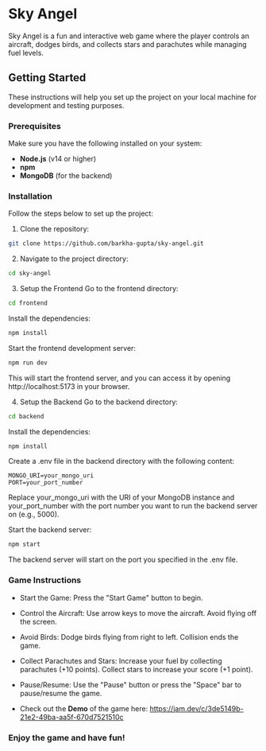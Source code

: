 # Sky Angel

Sky Angel is a fun and interactive web game where the player controls an aircraft, dodges birds, and collects stars and parachutes while managing fuel levels.

## Getting Started

These instructions will help you set up the project on your local machine for development and testing purposes.

### Prerequisites

Make sure you have the following installed on your system:

- **Node.js** (v14 or higher)
- **npm**
- **MongoDB** (for the backend)

### Installation

Follow the steps below to set up the project:

1. Clone the repository:

```sh
git clone https://github.com/barkha-gupta/sky-angel.git
```

2. Navigate to the project directory:
```sh
cd sky-angel
```
3. Setup the Frontend
Go to the frontend directory:

```sh
cd frontend
```
Install the dependencies:

```sh
npm install
```
Start the frontend development server:

```sh
npm run dev
```
This will start the frontend server, and you can access it by opening http://localhost:5173 in your browser.

4. Setup the Backend
Go to the backend directory:

```sh
cd backend
```
Install the dependencies:

```sh
npm install
```
Create a .env file in the backend directory with the following content:

```.env
MONGO_URI=your_mongo_uri
PORT=your_port_number
```
Replace your_mongo_uri with the URI of your MongoDB instance and your_port_number with the port number you want to run the backend server on (e.g., 5000).

Start the backend server:

```sh
npm start
```
The backend server will start on the port you specified in the .env file.

### Game Instructions
- Start the Game: Press the "Start Game" button to begin.
- Control the Aircraft: Use arrow keys to move the aircraft. Avoid flying off the screen.
- Avoid Birds: Dodge birds flying from right to left. Collision ends the game.
- Collect Parachutes and Stars: Increase your fuel by collecting parachutes (+10 points). Collect stars to increase your score (+1 point).
- Pause/Resume: Use the "Pause" button or press the "Space" bar to pause/resume the game.

- Check out the **Demo** of the game here: https://jam.dev/c/3de5149b-21e2-49ba-aa5f-670d7521510c

### Enjoy the game and have fun!

